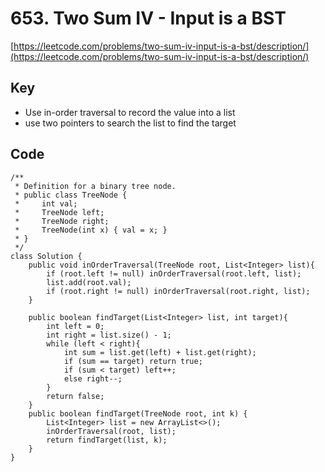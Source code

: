 # 653. Two Sum IV - Input is a BST

[https://leetcode.com/problems/two-sum-iv-input-is-a-bst/description/](https://leetcode.com/problems/two-sum-iv-input-is-a-bst/description/)
## Key
* Use in-order traversal to record the value into a list
* use two pointers to search the list to find the target
     
     
## Code
```
/**
 * Definition for a binary tree node.
 * public class TreeNode {
 *     int val;
 *     TreeNode left;
 *     TreeNode right;
 *     TreeNode(int x) { val = x; }
 * }
 */
class Solution {
    public void inOrderTraversal(TreeNode root, List<Integer> list){
        if (root.left != null) inOrderTraversal(root.left, list);
        list.add(root.val);
        if (root.right != null) inOrderTraversal(root.right, list);
    }
    
    public boolean findTarget(List<Integer> list, int target){
        int left = 0;
        int right = list.size() - 1;
        while (left < right){
            int sum = list.get(left) + list.get(right);
            if (sum == target) return true;
            if (sum < target) left++;
            else right--;
        }
        return false;
    }
    public boolean findTarget(TreeNode root, int k) {
        List<Integer> list = new ArrayList<>();
        inOrderTraversal(root, list);
        return findTarget(list, k);
    }
}
```
